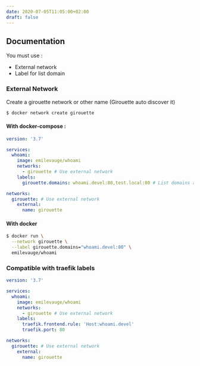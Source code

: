 ```yaml
---
date: 2020-07-05T11:05:00+02:00
draft: false
---
```


## Documentation

You must use :

- External network
- Label for list domain

### External Network

Create a girouette network or other name (Girouette auto discover it)

```sh
$ docker network create girouette
```

#### With docker-compose :

```yaml
version: '3.7'

services:
  whoami:
    image: emilevauge/whoami
    networks:
      - girouette # Use external network
    labels:
      girouette.domains: whoami.devel:80,test.local:80 # List domains and port (default is 80)

networks:
  girouette: # Use external network
    external:
      name: girouette
```

#### With docker

```sh
$ docker run \
  --network girouette \
  --label girouette.domains="whoami.devel:80" \
  emilevauge/whoami
```

### Compatible with traefik labels

```yaml
version: '3.7'

services:
  whoami:
    image: emilevauge/whoami
    networks:
      - girouette # Use external network
    labels:
      traefik.frontend.rule: 'Host:whoami.devel'
      traefik.port: 80

networks:
  girouette: # Use external network
    external:
      name: girouette
```
